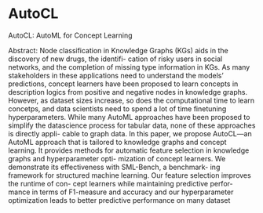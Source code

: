 # AutoCL
AutoCL: AutoML for Concept Learning

Abstract:
Node classification in Knowledge Graphs (KGs)
aids in the discovery of new drugs, the identifi-
cation of risky users in social networks, and the
completion of missing type information in KGs.
As many stakeholders in these applications need
to understand the models’ predictions, concept
learners have been proposed to learn concepts
in description logics from positive and negative
nodes in knowledge graphs. However, as dataset
sizes increase, so does the computational time to
learn concetps, and data scientists need to spend
a lot of time finetuning hyperparameters. While
many AutoML approaches have been proposed
to simplify the datascience process for tabular
data, none of these approaches is directly appli-
cable to graph data. In this paper, we propose
AutoCL—an AutoML approach that is tailored
to knowledge graphs and concept learning. It
provides methods for automatic feature selection
in knowledge graphs and hyperparameter opti-
mization of concept learners. We demonstrate
its effectiveness with SML-Bench, a benchmark-
ing framework for structured machine learning.
Our feature selection improves the runtime of con-
cept learners while maintaining predictive perfor-
mance in terms of F1-measure and accuracy and
our hyperparameter optimization leads to better
predictive performance on many dataset
